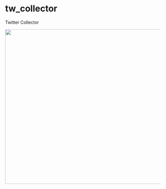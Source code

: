 # tw_collector
Twitter Collector

<p align="center">
  <img src="https://afigueora14/tw_collector/src/resources/HW_TW.png" height="500" width="650"/>
</p>